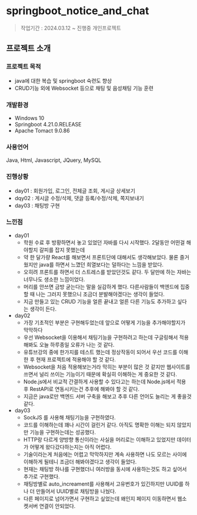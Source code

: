 # springboot_notice_and_chat
> 작업기간 : 2024.03.12 ~ 진행중
> 개인프로젝트

## 프로젝트 소개
### 프로젝트 목적
- java에 대한 복습 및 springboot 숙련도 향상
- CRUD기능 외에 Websocket 등으로 채팅 및 음성채팅 기능 훈련

### 개발환경
- Windows 10
- Springboot 4.21.0.RELEASE
- Apache Tomact 9.0.86

### 사용언어
Java, Html, Javascript, JQuery, MySQL

### 진행상황
- day01 : 회원가입, 로그인, 전체글 조회, 게시글 상세보기
- dqy02 : 게시글 수정/삭제, 댓글 등록/수정/삭제, 쪽지보내기
- day03 : 채팅방 구현


### 느낀점
- day01
  - 학원 수료 후 방황하면서 놓고 있었던 자바를 다시 시작했다. 2달동안 어떤걸 해야할지 갈피를 잡지 못했는데
  - 약 한 달가량 React를 해보면서 프론트단에 대해서도 생각해보았다. 물론 즐거웠지만 java를 하면서 느꼈던 희열보다는 덜하다는 느낌을 받았다.
  - 오히려 프론트를 하면서 더 스트레스를 받았던것도 같다. 두 달만에 하는 자바는 너무나도 생소한 느낌이었다.
  - 머리를 안쓰면 금방 굳는다는 말을 실감하게 했다. 다른사람들이 백엔드에 집중할 때 나는 그러지 못했으니 조금더 분발해야겠다는 생각이 들었다.
  - 지금 만들고 있는 CRUD 기능을 얼른 끝내고 얼른 다른 기능도 추가하고 싶다는 생각이 든다.
- day02
  - 가장 기초적인 부분은 구현해두었는데 앞으로 어떻게 기능을 추가해야할지가 막막하다
  - 우선 Websocket을 이용해서 채팅기능을 구현하려고 하는데 구글링해서 적용해봐도 오늘 하루종일 오류가 나는 것 같다.
  - 유튜브강의 중에 한가지를 테스트 했는데 정상작동이 되어서 우선 코드를 이해한 후 현재 프로젝트에 적용해야 할 것 같다.
  - Websocket을 처음 적용해보는거라 막히는 부분이 많은 것 같지만 웹사이트를 쓰면서 널리 쓰이는 기능이기 때문에 확실히 이해하는 게 중요한 것 같다.
  - Node.js에서 비교적 간결하게 사용할 수 있다고는 하는데 Node.js에서 적용 후 RestAPI로 연동시키는건 추후에 해봐야 할 것 같다.
  - 지금은 java로만 백엔드 서버 구축을 해보고 추후 다른 언어도 늘리는 게 좋을것 같다.
- day03
  - SockJS 를 사용해 채팅기능을 구현하였다.
  - 코드를 이해하는데 꽤나 시간이 걸린거 같다. 아직도 명확한 이해는 되지 않았지만 기능을 구현하는데는 성공했다.
  - HTTP랑 다르게 양방향 통신이라는 사실을 머리로는 이해하고 있었지만 데이터가 어떻게 왔다갔다하는지는 아직 어렵다.
  - 기술이라는게 처음에는 어렵고 막막하지만 계속 사용하면 나도 모르는 사이에 이해하게 될테니 조금더 해봐야겠다고 생각이 들었다.
  - 현재는 채팅방 하나를 구현했더니 여러방을 동시에 사용하는것도 하고 싶어서 추가로 구현했다.
  - 채팅방별로 auto_increament를 사용해서 고유번호가 있긴하지만 UUID를 하나 더 만들어서 UUID별로 채팅방을 나눴다.
  - 다른 페이지로 넘어가면서 구현하고 싶었는데 왜인지 페이지 이동하면서 웹소켓서버 연결이 안되었다.
    
  
